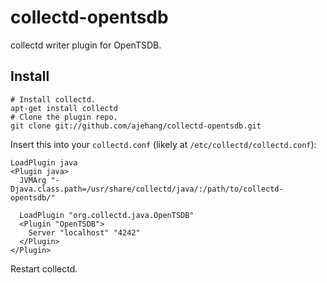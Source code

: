 collectd-opentsdb
=================

collectd writer plugin for OpenTSDB.

Install
-------

    # Install collectd.
    apt-get install collectd
    # Clone the plugin repo.
    git clone git://github.com/ajehang/collectd-opentsdb.git


Insert this into your `collectd.conf` (likely at `/etc/collectd/collectd.conf`):

    LoadPlugin java
    <Plugin java>
      JVMArg "-Djava.class.path=/usr/share/collectd/java/:/path/to/collectd-opentsdb/"

      LoadPlugin "org.collectd.java.OpenTSDB"
      <Plugin "OpenTSDB">
        Server "localhost" "4242"
      </Plugin>
    </Plugin>

Restart collectd.
